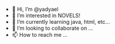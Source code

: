 - 👋 Hi, I’m @yadyael
- 👀 I’m interested in NOVELS!
- 🌱 I’m currently learning java, html, etc...
- 💞️ I’m looking to collaborate on ...
- 📫 How to reach me ...

<!---
yadyael/yadyael is a ✨ special ✨ repository because its `README.md` (this file) appears on your GitHub profile.
You can click the Preview link to take a look at your changes.
--->
